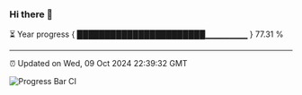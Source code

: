 ### Hi there 👋

⏳ Year progress { ███████████████████████▁▁▁▁▁▁▁ } 77.31 %

---

⏰ Updated on Wed, 09 Oct 2024 22:39:32 GMT

![Progress Bar CI](https://github.com/IshwaranRudhara/GIT-ACTION/workflows/Progress%20Bar%20CI/badge.svg)
